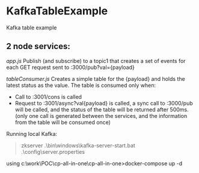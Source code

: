 # KafkaTableExample
Kafka table example
 
## 2 node services:
_app.js_
Publish (and subscribe) to a topic1 that creates a set of events for each GET request sent to :3000/pub?val={payload}
 
_tableConsumer.js_
Creates a simple table for the {payload} and holds the latest status as the value. The table is consumed only when:
* Call to :3001/cons is called
* Request to :3001/async?val{payload} is called, a sync call to :3000/pub will be called, and the status of the table will be returned after 500ms. (only one call is generated between the services, and the information from the table will be consumed once)

Running local Kafka:
> zkserver
> .\bin\windows\kafka-server-start.bat .\config\server.properties


using c:\work\POC\cp-all-in-one\cp-all-in-one>docker-compose up -d
 
 